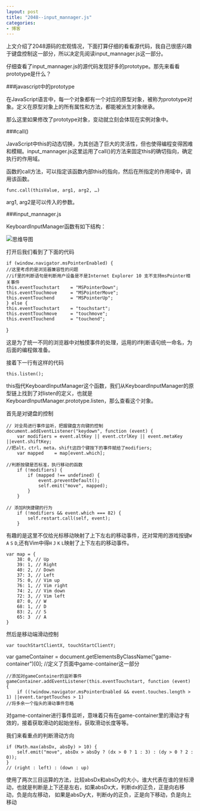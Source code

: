 ```yaml
---
layout: post
title: "2048--input_mannager.js"
categories:
- 博客
---
```

上文介绍了2048源码的宏观情况，下面打算仔细的看看源代码，我自己很感兴趣于键盘控制这一部分，所以决定先阅读input_mannager.js这一部分。

仔细查看了input_mannager.js的源代码发现好多的prototype。那先来看看prototype是什么？

###javascript中的prototype

在JavaScript语言中，每一个对象都有一个对应的原型对象，被称为prototype对象。定义在原型对象上的所有属性和方法，都能被派生对象继承。

那么这里如果修改了prototype对象，变动就立刻会体现在实例对象中。

###call()

JavaScript中this的动态切换，为其创造了巨大的灵活性，但也使得编程变得困难和模糊。input_mannager.js这里运用了call()的方法来固定this的确切指向，确定执行的作用域。

函数的call方法，可以指定该函数内部this的指向，然后在所指定的作用域中，调用该函数。




	func.call(thisValue, arg1, arg2, …)



 arg1, arg2是可以传入的参数。

###input_mannager.js

KeyboardInputManager函数有如下结构：

![思维导图](http://7xjufd.dl1.z0.glb.clouddn.com/blog2.1.png)

打开后我们看到了下面的代码



	if (window.navigator.msPointerEnabled) {
    //这里考虑的是浏览器兼容性的问题
    //if里的判断语句是判断用户设备是不是Internet Explorer 10 支不支持msPointer相关事件
    this.eventTouchstart    = "MSPointerDown";
    this.eventTouchmove     = "MSPointerMove";
    this.eventTouchend      = "MSPointerUp";
  	} else {
    this.eventTouchstart    = "touchstart";
    this.eventTouchmove     = "touchmove";
    this.eventTouchend      = "touchend";
  }



这是为了统一不同的浏览器中对触摸事件的处理，运用的if判断语句统一命名，为后面的编程做准备。

接着下一行有这样的代码



	this.listen();



this指代KeyboardInputManager这个函数，我们从KeyboardInputManager的原型链上找到了对listen的定义，也就是KeyboardInputManager.prototype.listen，那么查看这个对象。

首先是对键盘的控制


	// 对全局进行事件监听，把握键盘方向键的控制
	document.addEventListener("keydown", function (event) {
		var modifiers = event.altKey || event.ctrlKey || event.metaKey ||event.shiftKey;
	//把alt，ctrl，meta，shift这四个键按下的事件赋给了modifiers;
		var mapped    = map[event.which];

	//判断按键是否标准，执行移动的函数
		if (!modifiers) {
			if (mapped !== undefined) {
				event.preventDefault();
				self.emit("move", mapped);
			}
		}

	// 添加R快捷键的行为
		if (!modifiers && event.which === 82) {
			self.restart.call(self, event);
		}



有趣的是这里不仅给光标移动映射了上下左右的移动事件，还对常用的游戏按键`W` `A` `S` `D`,还有Vim中得`H` `J` `K` `L`映射了上下左右的移动事件。



	var map = {
		38: 0, // Up
		39: 1, // Right
		40: 2, // Down
		37: 3, // Left
		75: 0, // Vim up
		76: 1, // Vim right
		74: 2, // Vim down
		72: 3, // Vim left
		87: 0, // W
		68: 1, // D
		83: 2, // S
		65: 3  // A
	}



然后是移动端滑动控制


	var touchStartClientX, touchStartClientY;
  var gameContainer = document.getElementsByClassName("game-container")[0];
	//定义了页面中game-container这一部分

	//添加对gameContainer的监听事件
	gameContainer.addEventListener(this.eventTouchstart, function (event) {
		if ((!window.navigator.msPointerEnabled && event.touches.length > 1) ||event.targetTouches > 1)
	//将多余一个指头的滑动事件忽略




对game-container进行事件监听，意味着只有在game-container里的滑动才有效的，接着获取滑动的起始坐标，获取滑动长度等等。

我们来看重点的判断滑动方向


    if (Math.max(absDx, absDy) > 10) {
    	self.emit("move", absDx > absDy ? (dx > 0 ? 1 : 3) : (dy > 0 ? 2 : 0));
    }
    // (right : left) : (down : up)



使用了两次三目运算的方法，比较absDx和absDy的大小，谁大代表在谁的坐标滑动，也就是判断是上下还是左右，如果absDx大，判断dx的正负，正是向右移动，负是向左移动，
如果是absDy大，判断dy的正负，正是向下移动，负是向上移动
